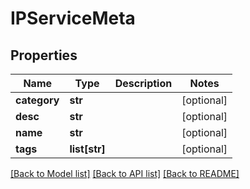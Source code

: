 # IPServiceMeta

## Properties
Name | Type | Description | Notes
------------ | ------------- | ------------- | -------------
**category** | **str** |  | [optional] 
**desc** | **str** |  | [optional] 
**name** | **str** |  | [optional] 
**tags** | **list[str]** |  | [optional] 

[[Back to Model list]](../README.md#documentation-for-models) [[Back to API list]](../README.md#documentation-for-api-endpoints) [[Back to README]](../README.md)

